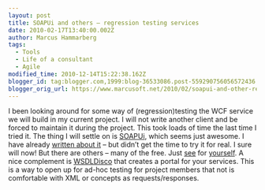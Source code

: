 ```yaml
---
layout: post
title: SOAPUi and others – regression testing services
date: 2010-02-17T13:40:00.002Z
author: Marcus Hammarberg
tags:
  - Tools
  - Life of a consultant
  - Agile
modified_time: 2010-12-14T15:22:38.162Z
blogger_id: tag:blogger.com,1999:blog-36533086.post-559290756056572436
blogger_orig_url: https://www.marcusoft.net/2010/02/soapui-and-other-regression-testing.html
---
```



I been looking around for some way of (regression)testing the WCF
service we will build in my current project. I will not write another
client and be forced to maintain it during the project. This took loads
of time the last time I tried it.
The thing I will settle on is
<a href="http://soapui.org/" target="_blank">SOAPUi</a>, which seems
just awesome. I have already <a
href="https://www.marcusoft.net/2008/12/soap-ui-great-way-to-do-integration.html"
target="_blank">written about it</a> – but didn’t get the time to try it
for real. I sure will now!
But there are others – many of the free. Just
<a href="http://storm.codeplex.com/" target="_blank">see</a> for
<a href="http://soamoa.org/" target="_blank">yourself</a>.
A nice complement is
<a href="http://www.wsdldisco.com/" target="_blank">WSDLDisco</a> that
creates a portal for your services. This is a way to open up for ad-hoc
testing for project members that not is comfortable with XML or concepts
as requests/responses.
